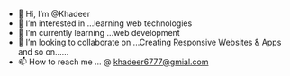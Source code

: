 - 👋 Hi, I’m @Khadeer
- 👀 I’m interested in ...learning web technologies
- 🌱 I’m currently learning ...web development
- 💞️ I’m looking to collaborate on ...Creating Responsive Websites & Apps and so on......
- 📫 How to reach me ... @ khadeer6777@gmial.com

<!---
KhadeerA/KhadeerA is a ✨ special ✨ repository because its `README.md` (this file) appears on your GitHub profile.
You can click the Preview link to take a look at your changes.
--->
